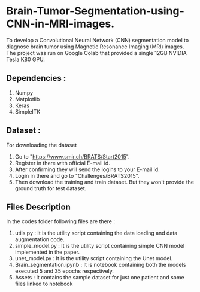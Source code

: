 # Brain-Tumor-Segmentation-using-CNN-in-MRI-images.
To develop a Convolutional Neural Network (CNN) segmentation model to diagnose  brain   tumor    using Magnetic Resonance Imaging (MRI) images.   
The project was run on Google Colab that provided a single 12GB NVIDIA Tesla K80 GPU.

## Dependencies :
 1. Numpy
 2. Matplotlib
 3. Keras
 4. SimpleITK
  
## Dataset :
For downloading the dataset
 1. Go to "https://www.smir.ch/BRATS/Start2015".
 2. Register in there with official E-mail id.
 3. After confirming they will send the logins to your E-mail id.
 4. Login in there and go to "Challenges/BRATS2015".
 5. Then download the training and train dataset. But they won't provide the ground truth for test dataset.
  
## Files Description
In the codes folder following files are there :  
 1. utils.py                 : It is the utility script containing the data loading and data augmentation code.
 2. simple_model.py          : It is the utility script containing simple CNN model implemented in the paper.
 3. unet_model.py            : It is the utility script containing the Unet model.
 4. Brain_segmentation.ipynb : It is notebook containing both the models executed 5 and 35 epochs respectively.
 5. Assets 		    : It contains the sample dataset for just one patient and some files linked to notebook
